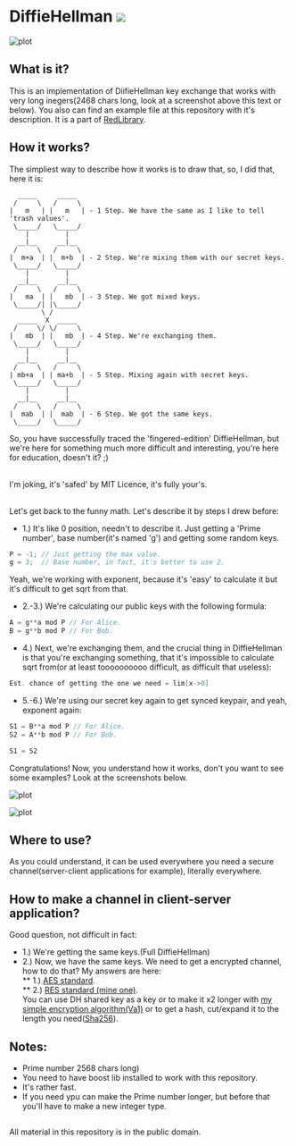 # DiffieHellman [![](https://img.shields.io/apm/l/vim-mode)](https://github.com/Red-company/RES_Implementation/blob/main/LICENSE.md)

![plot](./Screenshots/DiffieHellman_test1.png)

## What is it?

This is an implementation of DiifieHellman key exchange that works with very long inegers(2468 chars long, look at a screenshot above this text or below). You also can find an example file at this repository with it's description. It is a part of [RedLibrary](https://github.com/Red-company/RedLibrary).

## How it works?

The simpliest way to describe how it works is to draw that, so, I did that, here it is:

```
  _____     _____
 /     \   /     \
|   m   | |   m   | - 1 Step. We have the same as I like to tell 'trash values'.
 \_____/   \_____/
    |         |
  __|__     __|__
 /     \   /     \
|  m+a  | |  m+b  | - 2 Step. We're mixing them with our secret keys.
 \_____/   \_____/
    |         |
  __|__     __|__
 /     \   /     \
|   ma  | |   mb  | - 3 Step. We got mixed keys.
 \_____/| |\_____/
        \ / 
  _____  X  _____
 /     \/ \/     \
|   mb  | |   mb  | - 4 Step. We're exchanging them.
 \_____/   \_____/
    |         |
  __|__     __|__
 /     \   /     \
| mb+a  | | ma+b  | - 5 Step. Mixing again with secret keys.
 \_____/   \_____/
    |         |
  __|__     __|__
 /     \   /     \
|  mab  | |  mab  | - 6 Step. We got the same keys.
 \_____/   \_____/
```

So, you have successfully traced the 'fingered-edition' DiffieHellman, but we're here for something much more difficult and interesting, you're here for education, doesn't it? ;) <br/><br/>

I'm joking, it's 'safed' by MIT Licence, it's fully your's. <br/><br/>

Let's get back to the funny math. Let's describe it by steps I drew before:

* 1.)   It's like 0 position, needn't to describe it. Just getting a 'Prime number', base number(it's named 'g') and getting some random keys.
```C
P = -1; // Just getting the max value.
g = 3;  // Base number, in fact, it's better to use 2.
```
Yeah, we're working with exponent, because it's 'easy' to calculate it but it's difficult to get sqrt from that.
* 2.-3.) We're calculating our public keys with the following formula:
```C
A = g**a mod P // For Alice.
B = g**b mod P // For Bob.
```

* 4.) Next, we're exchanging them, and the crucial thing in DiffieHellman is that you're exchanging something, that it's impossible to calculate sqrt from(or at least toooooooooo difficult, as difficult that useless):
```C
Est. chance of getting the one we need = lim[x->0]
```

* 5.-6.) We're using our secret key again to get synced keypair, and yeah, exponent again:
```C
S1 = B**a mod P // For Alice.
S2 = A**b mod P // For Bob.

S1 = S2
```

Congratulations! Now, you understand how it works, don't you want to see some examples? Look at the screenshots below.<br/>

![plot](./Screenshots/DiffieHellman_test2.png)

![plot](./Screenshots/DiffieHellman_test3.png)

## Where to use?

As you could understand, it can be used everywhere you need a secure channel(server-client applications for example), literally everywhere.

## How to make a channel in client-server application?

Good question, not difficult in fact:

* 1.) We're getting the same keys.(Full DiffieHellman)
* 2.) Now, we have the same keys. We need to get a encrypted channel, how to do that? My answers are here: <br/>
** 1.) [AES standard](https://github.com/vladimirrogozin/AES_Implementation). <br/>
** 2.) [RES standard (mine one)](https://github.com/Red-company/RES_Implementation). <br/>
You can use DH shared key as a key or to make it x2 longer with [my simple encryption algorithm(Va1)](https://github.com/vladimirrogozin/Va1) or to get a hash, cut/expand it to the length you need([Sha256](https://github.com/vladimirrogozin/Sha256)).

## Notes:

* Prime number 2568 chars long)
* You need to have boost lib installed to work with this repository.
* It's rather fast.
* If you need ypu can make the Prime number longer, but before that you'll have to make a new integer type.

##
All material in this repository is in the public domain.
